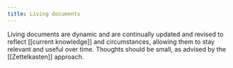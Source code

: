 ```yaml
---
title: Living documents
---
```


Living documents are dynamic and are continually updated and revised to reflect [[current knowledge]] and circumstances, allowing them to stay relevant and useful over time. Thoughts should be small, as advised by the [[Zettelkasten]] approach.
